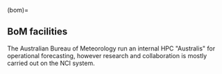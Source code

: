 (bom)=
## BoM facilities

The Australian Bureau of Meteorology run an internal HPC "Australis" for operational forecasting, however research and collaboration is mostly carried out on the NCI system.